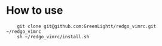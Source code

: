 # How to use
```
    git clone git@github.com:GreenLightt/redgo_vimrc.git  ~/redgo_vimrc
    sh ~/redgo_vimrc/install.sh
```
